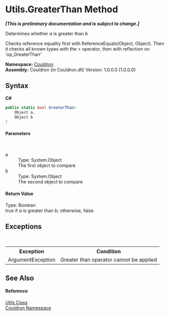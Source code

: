 # Utils.GreaterThan Method 
 _**\[This is preliminary documentation and is subject to change.\]**_

Determines whether *a* is greater than *b*

 Checks reference equality first with ReferenceEquals(Object, Object). Then it checks all known types with the > operator, then with reflection on 'op_GreaterThan'

**Namespace:**&nbsp;<a href="N_Couldron">Couldron</a><br />**Assembly:**&nbsp;Couldron (in Couldron.dll) Version: 1.0.0.0 (1.0.0.0)

## Syntax

**C#**<br />
``` C#
public static bool GreaterThan(
	Object a,
	Object b
)
```


#### Parameters
&nbsp;<dl><dt>a</dt><dd>Type: System.Object<br />The first object to compare</dd><dt>b</dt><dd>Type: System.Object<br />The second object to compare</dd></dl>

#### Return Value
Type: Boolean<br />true if *a* is greater than *b*; otherwise, false.

## Exceptions
&nbsp;<table><tr><th>Exception</th><th>Condition</th></tr><tr><td>ArgumentException</td><td>Greater than operator cannot be applied</td></tr></table>

## See Also


#### Reference
<a href="T_Couldron_Utils">Utils Class</a><br /><a href="N_Couldron">Couldron Namespace</a><br />